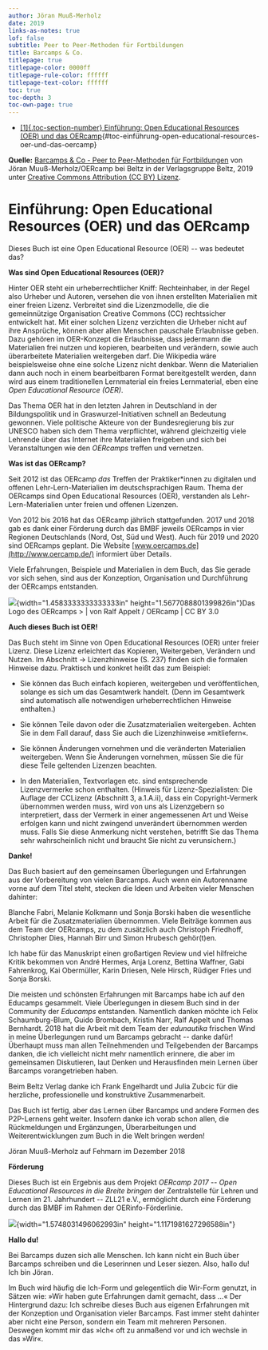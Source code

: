 ```yaml
---
author: Jöran Muuß-Merholz
date: 2019
links-as-notes: true
lof: false
subtitle: Peer to Peer-Methoden für Fortbildungen
title: Barcamps & Co.
titlepage: true
titlepage-color: 0000ff
titlepage-rule-color: ffffff
titlepage-text-color: ffffff
toc: true
toc-depth: 3
toc-own-page: true
---
```


- [[1]{.toc-section-number} Einführung: Open Educational Resources (OER)
  und das
  OERcamp](#einführung-open-educational-resources-oer-und-das-oercamp){#toc-einführung-open-educational-resources-oer-und-das-oercamp}

**Quelle:** [Barcamps & Co - Peer to Peer-Methoden für
Fortbildungen](https://www.beltz.de/fachmedien/erziehungswissenschaft/produkte/details/40580-barcamps-co.html)
von Jöran Muuß-Merholz/OERcamp bei Beltz in der Verlagsgruppe Beltz,
2019 unter [Creative Commons Attribution (CC BY)
Lizenz](https://creativecommons.org/licenses/by/4.0/deed.de).

# Einführung: Open Educational Resources (OER) und das OERcamp

Dieses Buch ist eine Open Educational Resource (OER) -- was bedeutet
das?

**Was sind Open Educational Resources (OER)?**

Hinter OER steht ein urheberrechtlicher Kniff: Rechteinhaber, in der
Regel also Urheber und Autoren, versehen die von ihnen erstellten
Materialien mit einer freien Lizenz. Verbreitet sind die Lizenzmodelle,
die die gemeinnützige Organisation Creative Commons (CC) rechtssicher
entwickelt hat. Mit einer solchen Lizenz verzichten die Urheber nicht
auf ihre Ansprüche, können aber allen Menschen pauschale Erlaubnisse
geben. Dazu gehören im OER-Konzept die Erlaubnisse, dass jedermann die
Materialien frei nutzen und kopieren, bearbeiten und verändern, sowie
auch überarbeitete Materialien weitergeben darf. Die Wikipedia wäre
beispielsweise ohne eine solche Lizenz nicht denkbar. Wenn die
Materialien dann auch noch in einem bearbeitbaren Format bereitgestellt
werden, dann wird aus einem traditionellen Lernmaterial ein freies
Lernmaterial, eben eine *Open Educational Resource* *(OER)*.

Das Thema OER hat in den letzten Jahren in Deutschland in der
Bildungspolitik und in Graswurzel-Initiativen schnell an Bedeutung
gewonnen. Viele politische Akteure von der Bundesregierung bis zur
UNESCO haben sich dem Thema verpflichtet, während gleichzeitig viele
Lehrende über das Internet ihre Materialien freigeben und sich bei
Veranstaltungen wie den *OERcamps* treffen und vernetzen.

**Was ist das OERcamp?**

Seit 2012 ist das OERcamp *das* Treffen der Praktiker\*innen zu
digitalen und offenen Lehr-Lern-Materialien im deutschsprachigen Raum.
Thema der OERcamps sind Open Educational Resources (OER), verstanden als
Lehr-Lern-Materialien unter freien und offenen Lizenzen.

Von 2012 bis 2016 hat das OERcamp jährlich stattgefunden. 2017 und 2018
gab es dank einer Förderung durch das BMBF jeweils OERcamps in vier
Regionen Deutschlands (Nord, Ost, Süd und West). Auch für 2019 und 2020
sind OERcamps geplant. Die Website
[www.oercamps.de](http://www.oercamp.de/) informiert über Details.

Viele Erfahrungen, Beispiele und Materialien in dem Buch, das Sie gerade
vor sich sehen, sind aus der Konzeption, Organisation und Durchführung
der OERcamps entstanden.

![](media/image2.jpg){width="1.4583333333333333in"
height="1.5677088801399826in"}Das Logo des OERcamps \> \| von Ralf
Appelt / OERcamp \| CC BY 3.0

**Auch dieses Buch ist OER!**

Das Buch steht im Sinne von Open Educational Resources (OER) unter
freier Lizenz. Diese Lizenz erleichtert das Kopieren, Weitergeben,
Verändern und Nutzen. Im Abschnitt → Lizenzhinweise (S. 237) finden sich
die formalen Hinweise dazu. Praktisch und konkret heißt das zum
Beispiel:

- Sie können das Buch einfach kopieren, weitergeben und veröffentlichen,
  solange es sich um das Gesamtwerk handelt. (Denn im Gesamtwerk sind
  automatisch alle notwendigen urheberrechtlichen Hinweise enthalten.)

- Sie können Teile davon oder die Zusatzmaterialien weitergeben. Achten
  Sie in dem Fall darauf, dass Sie auch die Lizenzhinweise »mitliefern«.

- Sie können Änderungen vornehmen und die veränderten Materialien
  weitergeben. Wenn Sie Änderungen vornehmen, müssen Sie die für diese
  Teile geltenden Lizenzen beachten.

- In den Materialien, Textvorlagen etc. sind entsprechende
  Lizenzvermerke schon enthalten. (Hinweis für Lizenz-Spezialisten: Die
  Auflage der CCLizenz (Abschnitt 3, a.1.A.ii), dass ein
  Copyright-Vermerk übernommen werden muss, wird von uns als
  Lizenzgebern so interpretiert, dass der Vermerk in einer angemessenen
  Art und Weise erfolgen kann und nicht zwingend unverändert übernommen
  werden muss. Falls Sie diese Anmerkung nicht verstehen, betrifft Sie
  das Thema sehr wahrscheinlich nicht und braucht Sie nicht zu
  verunsichern.)

**Danke!**

Das Buch basiert auf den gemeinsamen Überlegungen und Erfahrungen aus
der Vorbereitung von vielen Barcamps. Auch wenn ein Autorenname vorne
auf dem Titel steht, stecken die Ideen und Arbeiten vieler Menschen
dahinter:

Blanche Fabri, Melanie Kolkmann und Sonja Borski haben die wesentliche
Arbeit für die Zusatzmaterialien übernommen. Viele Beiträge kommen aus
dem Team der OERcamps, zu dem zusätzlich auch Christoph Friedhoff,
Christopher Dies, Hannah Birr und Simon Hrubesch gehör(t)en.

Ich habe für das Manuskript einen großartigen Review und viel hilfreiche
Kritik bekommen von André Hermes, Anja Lorenz, Bettina Waffner, Gabi
Fahrenkrog, Kai Obermüller, Karin Driesen, Nele Hirsch, Rüdiger Fries
und Sonja Borski.

Die meisten und schönsten Erfahrungen mit Barcamps habe ich auf den
Educamps gesammelt. Viele Überlegungen in diesem Buch sind in der
Community der *Educamps* entstanden. Namentlich danken möchte ich Felix
Schaumburg-Blum, Guido Brombach, Kristin Narr, Ralf Appelt und Thomas
Bernhardt. 2018 hat die Arbeit mit dem Team der *edunautika* frischen
Wind in meine Überlegungen rund um Barcamps gebracht -- danke dafür!
Überhaupt muss man allen Teilnehmenden und Teilgebenden der Barcamps
danken, die ich vielleicht nicht mehr namentlich erinnere, die aber im
gemeinsamen Diskutieren, laut Denken und Herausfinden mein Lernen über
Barcamps vorangetrieben haben.

Beim Beltz Verlag danke ich Frank Engelhardt und Julia Zubcic für die
herzliche, professionelle und konstruktive Zusammenarbeit.

Das Buch ist fertig, aber das Lernen über Barcamps und andere Formen des
P2P-Lernens geht weiter. Insofern danke ich vorab schon allen, die
Rückmeldungen und Ergänzungen, Überarbeitungen und Weiterentwicklungen
zum Buch in die Welt bringen werden!

Jöran Muuß-Merholz auf Fehmarn im Dezember 2018

**Förderung**

Dieses Buch ist ein Ergebnis aus dem Projekt *OERcamp 2017 -- Open
Educational Resources in die Breite bringen* der Zentralstelle für
Lehren und Lernen im 21. Jahrhundert -- ZLL21 e.V., ermöglicht durch
eine Förderung durch das BMBF im Rahmen der OERinfo-Förderlinie.

![](media/image3.jpg){width="1.5748031496062993in"
height="1.1171981627296588in"}

**Hallo du!**

Bei Barcamps duzen sich alle Menschen. Ich kann nicht ein Buch über
Barcamps schreiben und die Leserinnen und Leser siezen. Also, hallo du!
Ich bin Jöran.

Im Buch wird häufig die Ich-Form und gelegentlich die Wir-Form genutzt,
in Sätzen wie: »Wir haben gute Erfahrungen damit gemacht, dass ...« Der
Hintergrund dazu: Ich schreibe dieses Buch aus eigenen Erfahrungen mit
der Konzeption und Organisation vieler Barcamps. Fast immer steht
dahinter aber nicht eine Person, sondern ein Team mit mehreren Personen.
Deswegen kommt mir das »Ich« oft zu anmaßend vor und ich wechsle in das
»Wir«.
